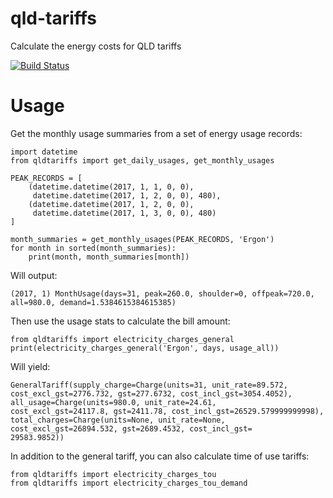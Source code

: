 # qld-tariffs
Calculate the energy costs for QLD tariffs

[![Build Status](https://travis-ci.org/aguinane/RateTransformer.svg?branch=master)](https://travis-ci.org/aguinane/RateTransformer)

# Usage

Get the monthly usage summaries from a set of energy usage records:
```
import datetime
from qldtariffs import get_daily_usages, get_monthly_usages

PEAK_RECORDS = [
    (datetime.datetime(2017, 1, 1, 0, 0),
     datetime.datetime(2017, 1, 2, 0, 0), 480),
    (datetime.datetime(2017, 1, 2, 0, 0),
     datetime.datetime(2017, 1, 3, 0, 0), 480)
]

month_summaries = get_monthly_usages(PEAK_RECORDS, 'Ergon')
for month in sorted(month_summaries):
    print(month, month_summaries[month])
```

Will output:
```
(2017, 1) MonthUsage(days=31, peak=260.0, shoulder=0, offpeak=720.0, all=980.0, demand=1.5384615384615385)
```

Then use the usage stats to calculate the bill amount:
```
from qldtariffs import electricity_charges_general
print(electricity_charges_general('Ergon', days, usage_all))
```

Will yield:
```
GeneralTariff(supply_charge=Charge(units=31, unit_rate=89.572, cost_excl_gst=2776.732, gst=277.6732, cost_incl_gst=3054.4052), all_usage=Charge(units=980.0, unit_rate=24.61,
cost_excl_gst=24117.8, gst=2411.78, cost_incl_gst=26529.579999999998), total_charges=Charge(units=None, unit_rate=None, cost_excl_gst=26894.532, gst=2689.4532, cost_incl_gst=
29583.9852))
```

In addition to the general tariff, you can also calculate time of use tariffs:
```
from qldtariffs import electricity_charges_tou
from qldtariffs import electricity_charges_tou_demand
```
